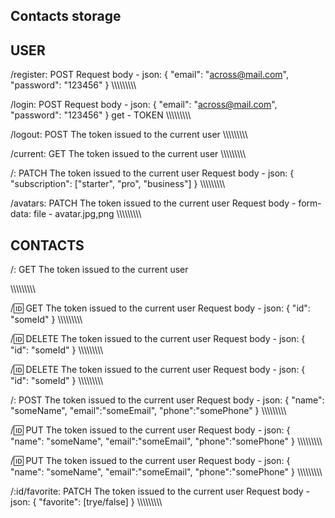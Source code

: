 ## Contacts storage

## USER

/register: POST
Request body - json:
{
    "email": "across@mail.com",
  "password": "123456"
}
\\\\\\\\\\\\\\\\\

/login: POST
Request body - json:
{
    "email": "across@mail.com",
  "password": "123456"
}
get - TOKEN
\\\\\\\\\\\\\\\\\

/logout: POST
The token issued to the current user
\\\\\\\\\\\\\\\\\

/current: GET
The token issued to the current user
\\\\\\\\\\\\\\\\\

/: PATCH
The token issued to the current user
Request body - json:
{
    "subscription": ["starter", "pro", "business"]
}
\\\\\\\\\\\\\\\\\

/avatars: PATCH
The token issued to the current user
Request body - form-data:
file - avatar.jpg,png
\\\\\\\\\\\\\\\\\


## CONTACTS

/: GET
The token issued to the current user

\\\\\\\\\\\\\\\\\

/:id: GET
The token issued to the current user
Request body - json:
{
    "id": "someId"
}
\\\\\\\\\\\\\\\\\

/:id: DELETE
The token issued to the current user
Request body - json:
{
    "id": "someId"
}
\\\\\\\\\\\\\\\\\

/:id: DELETE
The token issued to the current user
Request body - json:
{
    "id": "someId"
}
\\\\\\\\\\\\\\\\\

/: POST
The token issued to the current user
Request body - json:
{
    "name": "someName",
    "email":"someEmail",
    "phone":"somePhone"
}
\\\\\\\\\\\\\\\\\

/:id: PUT
The token issued to the current user
Request body - json:
{
    "name": "someName",
    "email":"someEmail",
    "phone":"somePhone"
}
\\\\\\\\\\\\\\\\\

/:id: PUT
The token issued to the current user
Request body - json:
{
    "name": "someName",
    "email":"someEmail",
    "phone":"somePhone"
}
\\\\\\\\\\\\\\\\\

/:id/favorite: PATCH
The token issued to the current user
Request body - json:
{
    "favorite": [trye/false]
}
\\\\\\\\\\\\\\\\\